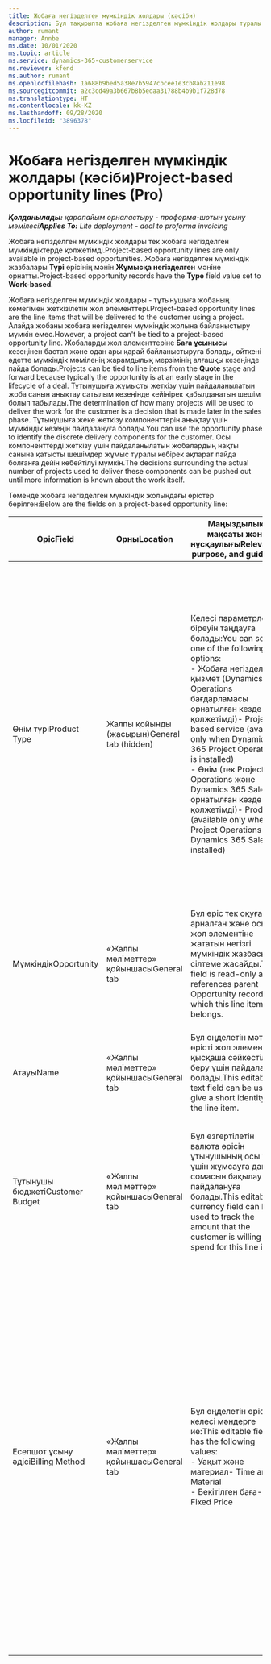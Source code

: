 ```yaml
---
title: Жобаға негізделген мүмкіндік жолдары (кәсіби)
description: Бұл тақырыпта жобаға негізделген мүмкіндік жолдары туралы ақпарат берілген. (Кәсіби)
author: rumant
manager: Annbe
ms.date: 10/01/2020
ms.topic: article
ms.service: dynamics-365-customerservice
ms.reviewer: kfend
ms.author: rumant
ms.openlocfilehash: 1a688b9bed5a38e7b5947cbcee1e3cb8ab211e98
ms.sourcegitcommit: a2c3cd49a3b667b8b5edaa31788b4b9b1f728d78
ms.translationtype: HT
ms.contentlocale: kk-KZ
ms.lasthandoff: 09/28/2020
ms.locfileid: "3896378"
---
```

# <a name="project-based-opportunity-lines-pro"></a><span data-ttu-id="9fa93-104">Жобаға негізделген мүмкіндік жолдары (кәсіби)</span><span class="sxs-lookup"><span data-stu-id="9fa93-104">Project-based opportunity lines (Pro)</span></span>

<span data-ttu-id="9fa93-105">_**Қолданылады:** қарапайым орналастыру - проформа-шотын ұсыну мәмілесі_</span><span class="sxs-lookup"><span data-stu-id="9fa93-105">_**Applies To:** Lite deployment - deal to proforma invoicing_</span></span>

<span data-ttu-id="9fa93-106">Жобаға негізделген мүмкіндік жолдары тек жобаға негізделген мүмкіндіктерде қолжетімді.</span><span class="sxs-lookup"><span data-stu-id="9fa93-106">Project-based opportunity lines are only available in project-based opportunities.</span></span> <span data-ttu-id="9fa93-107">Жобаға негізделген мүмкіндік жазбалары **Түрі** өрісінің мәнін **Жұмысқа негізделген** мәніне орнатты.</span><span class="sxs-lookup"><span data-stu-id="9fa93-107">Project-based opportunity records have the **Type** field value set to **Work-based**.</span></span>

<span data-ttu-id="9fa93-108">Жобаға негізделген мүмкіндік жолдары - тұтынушыға жобаның көмегімен жеткізілетін жол элементтері.</span><span class="sxs-lookup"><span data-stu-id="9fa93-108">Project-based opportunity lines are the line items that will be delivered to the customer using a project.</span></span> <span data-ttu-id="9fa93-109">Алайда жобаны жобаға негізделген мүмкіндік жолына байланыстыру мүмкін емес.</span><span class="sxs-lookup"><span data-stu-id="9fa93-109">However, a project can't be tied to a project-based opportunity line.</span></span> <span data-ttu-id="9fa93-110">Жобаларды жол элементтеріне **Баға ұсынысы** кезеңінен бастап және одан ары қарай байланыстыруға болады, өйткені әдетте мүмкіндік мәміленің жарамдылық мерзімінің алғашқы кезеңінде пайда болады.</span><span class="sxs-lookup"><span data-stu-id="9fa93-110">Projects can be tied to line items from the **Quote** stage and forward because typically the opportunity is at an early stage in the lifecycle of a deal.</span></span> <span data-ttu-id="9fa93-111">Тұтынушыға жұмысты жеткізу үшін пайдаланылатын жоба санын анықтау сатылым кезеңінде кейінірек қабылданатын шешім болып табылады.</span><span class="sxs-lookup"><span data-stu-id="9fa93-111">The determination of how many projects will be used to deliver the work for the customer is a decision that is made later in the sales phase.</span></span> <span data-ttu-id="9fa93-112">Тұтынушыға жеке жеткізу компоненттерін анықтау үшін мүмкіндік кезеңін пайдалануға болады.</span><span class="sxs-lookup"><span data-stu-id="9fa93-112">You can use the opportunity phase to identify the discrete delivery components for the customer.</span></span> <span data-ttu-id="9fa93-113">Осы компоненттерді жеткізу үшін пайдаланылатын жобалардың нақты санына қатысты шешімдер жұмыс туралы көбірек ақпарат пайда болғанға дейін көбейтілуі мүмкін.</span><span class="sxs-lookup"><span data-stu-id="9fa93-113">The decisions surrounding the actual number of projects used to deliver these components can be pushed out until more information is known about the work itself.</span></span>

<span data-ttu-id="9fa93-114">Төменде жобаға негізделген мүмкіндік жолындағы өрістер берілген:</span><span class="sxs-lookup"><span data-stu-id="9fa93-114">Below are the fields on a project-based opportunity line:</span></span>

| <span data-ttu-id="9fa93-115">**Өріс**</span><span class="sxs-lookup"><span data-stu-id="9fa93-115">**Field**</span></span> | <span data-ttu-id="9fa93-116">**Орны**</span><span class="sxs-lookup"><span data-stu-id="9fa93-116">**Location**</span></span> | <span data-ttu-id="9fa93-117">**Маңыздылық, мақсаты және нұсқаулығы**</span><span class="sxs-lookup"><span data-stu-id="9fa93-117">**Relevance, purpose, and guidance**</span></span> | <span data-ttu-id="9fa93-118">**Төменгі әсер**</span><span class="sxs-lookup"><span data-stu-id="9fa93-118">**Downstream impact**</span></span> |
| --- | --- | --- | --- |
| <span data-ttu-id="9fa93-119">Өнім түрі</span><span class="sxs-lookup"><span data-stu-id="9fa93-119">Product Type</span></span> | <span data-ttu-id="9fa93-120">Жалпы қойынды (жасырын)</span><span class="sxs-lookup"><span data-stu-id="9fa93-120">General tab (hidden)</span></span> | <span data-ttu-id="9fa93-121">Келесі параметрлердің біреуін таңдауға болады:</span><span class="sxs-lookup"><span data-stu-id="9fa93-121">You can select one of the following options:</span></span></br><span data-ttu-id="9fa93-122">- Жобаға негізделген қызмет (Dynamics 365 Operations бағдарламасы орнатылған кезде ғана қолжетімді)</span><span class="sxs-lookup"><span data-stu-id="9fa93-122">- Project-based service (available only when Dynamics 365 Project Operations is installed)</span></span></br><span data-ttu-id="9fa93-123">- Өнім (тек Project Operations және Dynamics 365 Sales орнатылған кезде ғана қолжетімді)</span><span class="sxs-lookup"><span data-stu-id="9fa93-123">- Product (available only when Project Operations and Dynamics 365 Sales are installed)</span></span> | <span data-ttu-id="9fa93-124">Жобаға негізделген мүмкіндік жолын мүмкіндіктегі жобаға негізделген жолдар торынан жасаған кезде, бұл өрістің мәні **Жобаға негізделген қызмет** мәніне орнатылады.</span><span class="sxs-lookup"><span data-stu-id="9fa93-124">The value of this field is set to **Project-based service** when you create a project-based opportunity line from the project-based lines grid on the Opportunity.</span></span> <br> <span data-ttu-id="9fa93-125">Егер сіз бұл мәнді өзгертсеңіз немесе алдын ала анықтасаңыз, жобаның функционалды мүмкіндігі жобаға негізделген жол элементтерінде қосылмайды.</span><span class="sxs-lookup"><span data-stu-id="9fa93-125">If you change or override this value, the project functionality won't be enabled on your project-based line items.</span></span> |
| <span data-ttu-id="9fa93-126">Мүмкіндік</span><span class="sxs-lookup"><span data-stu-id="9fa93-126">Opportunity</span></span> | <span data-ttu-id="9fa93-127">«Жалпы мәліметтер» қойыншасы</span><span class="sxs-lookup"><span data-stu-id="9fa93-127">General tab</span></span> | <span data-ttu-id="9fa93-128">Бұл өріс тек оқуға арналған және осы жол элементіне жататын негізгі мүмкіндік жазбасына сілтеме жасайды.</span><span class="sxs-lookup"><span data-stu-id="9fa93-128">This field is read-only and references parent Opportunity record to which this line item belongs.</span></span> | <span data-ttu-id="9fa93-129">Бұл өрістен төменгі әсері жоқ.</span><span class="sxs-lookup"><span data-stu-id="9fa93-129">There is no downstream impact from this field.</span></span> |
| <span data-ttu-id="9fa93-130">Атауы</span><span class="sxs-lookup"><span data-stu-id="9fa93-130">Name</span></span> | <span data-ttu-id="9fa93-131">«Жалпы мәліметтер» қойыншасы</span><span class="sxs-lookup"><span data-stu-id="9fa93-131">General tab</span></span> | <span data-ttu-id="9fa93-132">Бұл өңделетін мәтіндік өрісті жол элементіне қысқаша сәйкестілік беру үшін пайдалануға болады.</span><span class="sxs-lookup"><span data-stu-id="9fa93-132">This editable text field can be used to give a short identity to the line item.</span></span> | <span data-ttu-id="9fa93-133">Бұл мән осы мүмкіндіктен баға ұсынысын жасаған кезде баға ұсыну жолына көшіріледі.</span><span class="sxs-lookup"><span data-stu-id="9fa93-133">This value is carried over to the quote line when you create a quote from this opportunity.</span></span> |
| <span data-ttu-id="9fa93-134">Тұтынушы бюджеті</span><span class="sxs-lookup"><span data-stu-id="9fa93-134">Customer Budget</span></span> | <span data-ttu-id="9fa93-135">«Жалпы мәліметтер» қойыншасы</span><span class="sxs-lookup"><span data-stu-id="9fa93-135">General tab</span></span> | <span data-ttu-id="9fa93-136">Бұл өзгертілетін валюта өрісін ұтынушының осы жол үшін жұмсауға дайын сомасын бақылау үшін пайдалануға болады.</span><span class="sxs-lookup"><span data-stu-id="9fa93-136">This editable currency field can be used to track the amount that the customer is willing to spend for this line item.</span></span> | <span data-ttu-id="9fa93-137">Бұл мән осы мүмкіндіктен баға ұсынысын жасаған кезде баға ұсыну жолындағы тиісті өріске көшіріледі.</span><span class="sxs-lookup"><span data-stu-id="9fa93-137">This value is carried over to the corresponding field on the quote line when you create a quote from this opportunity.</span></span> |
| <span data-ttu-id="9fa93-138">Есепшот ұсыну әдісі</span><span class="sxs-lookup"><span data-stu-id="9fa93-138">Billing Method</span></span> | <span data-ttu-id="9fa93-139">«Жалпы мәліметтер» қойыншасы</span><span class="sxs-lookup"><span data-stu-id="9fa93-139">General tab</span></span> | <span data-ttu-id="9fa93-140">Бұл өңделетін өріс келесі мәндерге ие:</span><span class="sxs-lookup"><span data-stu-id="9fa93-140">This editable field has the following values:</span></span></br><span data-ttu-id="9fa93-141">- Уақыт және материал</span><span class="sxs-lookup"><span data-stu-id="9fa93-141">- Time and Material</span></span></br><span data-ttu-id="9fa93-142">- Бекітілген баға</span><span class="sxs-lookup"><span data-stu-id="9fa93-142">- Fixed Price</span></span> | <span data-ttu-id="9fa93-143">Бұл мән осы мүмкіндіктен баға ұсынысын жасаған кезде баға ұсыну жолындағы тиісті өріске көшіріледі.</span><span class="sxs-lookup"><span data-stu-id="9fa93-143">This value is carried over to the corresponding field on the quote line when you create a quote from this opportunity.</span></span> <span data-ttu-id="9fa93-144">Баға ұсыну жолы жасалғаннан кейін, өріс құлыпталады және оны өзгерту мүмкін емес болады.</span><span class="sxs-lookup"><span data-stu-id="9fa93-144">After the quote line is created, the field is locked and can't be changed.</span></span> <span data-ttu-id="9fa93-145">Бұл өріс мәнін мүмкіндігінше дәл тағайындаңыз.</span><span class="sxs-lookup"><span data-stu-id="9fa93-145">Assign this field value as accurately as possible.</span></span> <span data-ttu-id="9fa93-146">Осы өрістің баға ұсыну жолындағы мәнін өзгерту қажет болса, баға ұсыну жолын жойып, қайта жасаңыз.</span><span class="sxs-lookup"><span data-stu-id="9fa93-146">If you need to change the value of this field on the quote line, delete and re-create the quote line.</span></span> |
